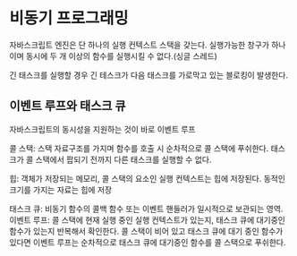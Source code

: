 # 비동기 프로그래밍

자바스크립트 엔진은 단 하나의 실행 컨텍스트 스택을 갖는다. 실행가능한 창구가 하나이며 동시에 두 개 이상의 함수를 실행시킬 수 없다.(싱글 스레드)

긴 태스크를 실행할 경우 긴 테스크가 다음 태스크를 가로막고 있는 블로킹이 발생한다.

## 이벤트 루프와 태스크 큐

자바스크립트의 동시성을 지원하는 것이 바로 이벤트 루프

콜 스택: 스택 자료구조를 가지며 함수를 호출 시 순차적으로 콜 스택에 푸쉬한다. 태스크가 콜 스택에서 팝되기 전까지 다른 태스크를 실행할 수 없다.

힙: 객체가 저장되는 메모리, 콜 스택의 요소인 실행 컨텍스트는 힙에 저장된다. 동적인 크기를 가지는 자료는 힙에 저장

태스크 큐: 비동기 함수의 콜백 함수 또는 이벤트 핸들러가 일시적으로 보관되는 영역.
이벤트 루프: 콜 스택에 현재 실행 중인 실행 컨텍스트가 있는지, 태스크 큐에 대기중인 함수가 있는지 반복해서 확인한다.
콜 스택이 비어 있고 태스크 큐에 대기 중인 함수가 있다면 이벤트 루프는 순차적으로 태스크 큐에 대기중인 함수를 콜 스택으로 푸쉬한다.
